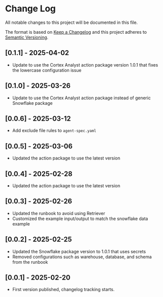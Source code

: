 # Change Log

All notable changes to this project will be documented in this file.

The format is based on [Keep a Changelog](https://keepachangelog.com/)
and this project adheres to [Semantic Versioning](https://semver.org/).

## [0.1.1] - 2025-04-02

- Update to use the Cortex Analyst action package version 1.0.1 that fixes the lowercase configuration issue

## [0.1.0] - 2025-03-26

- Update to use the Cortex Analyst action package instead of generic Snowflake package

## [0.0.6] - 2025-03-12

- Add exclude file rules to `agent-spec.yaml`

## [0.0.5] - 2025-03-06

- Updated the action package to use the latest version

## [0.0.4] - 2025-02-28

- Updated the action package to use the latest version

## [0.0.3] - 2025-02-26

- Updated the runbook to avoid using Retriever
- Customized the example input/output to match the snowflake data example

## [0.0.2] - 2025-02-25

- Updated the Snowflake package version to 1.0.1 that uses secrets
- Removed configurations such as warehouse, database, and schema from the runbook

## [0.0.1] - 2025-02-20

- First version published, changelog tracking starts.
